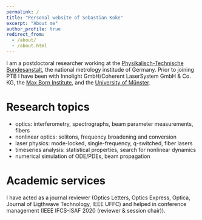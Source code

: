 ```yaml
---
permalink: /
title: "Personal website of Sebastian Koke"
excerpt: "About me"
author_profile: true
redirect_from:
  - /about/
  - /about.html
---
```


I am a postdoctoral researcher working at the [Physikalisch-Technische Bundesanstalt](https://www.ptb.de/cms/en/ptb/fachabteilungen/abt4/fb-43/ag-434.html), the national metrology institude of Germany.
Prior to joining PTB I have been with Innolight GmbH/Coherent LaserSystem GmbH & Co. KG, the [Max Born Institute](https://mbi-berlin.de/about-mbi/organization/division-c-nonlinear-processes-in-condensed-matter), and the [University of Münster](https://www.uni-muenster.de/Physik.AP/Denz/en/).


Research topics
=====
- optics: interferometry, spectrographs, beam parameter measurements, fibers
- nonlinear optics: solitons, frequency broadening and conversion
- laser physics: mode-locked, single-frequency, q-switched, fiber lasers
- timeseries analysis: statistical properties, search for nonlinear dynamics
- numerical simulation of ODE/PDEs, beam propagation


Academic services
======
I have acted as a journal reviewer (Optics Letters, Optics Express, Optica, Journal of Ligthwave Technology, IEEE UFFC) and helped in conference management (IEEE IFCS-ISAF 2020 (reviewer & session chair)).
